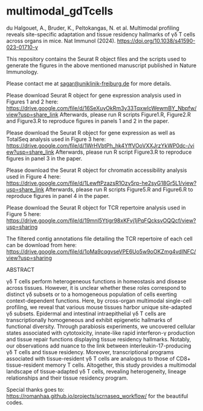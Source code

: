 # multimodal_gdTcells

du Halgouet, A., Bruder, K., Peltokangas, N. et al. Multimodal profiling reveals site-specific adaptation and tissue residency hallmarks of γδ T cells across organs in mice. Nat Immunol (2024). https://doi.org/10.1038/s41590-023-01710-y

This repository contains the Seurat R object files and the scripts used to generate the figures in the above mentioned manuscript published in Nature Immunology. 

Please contact me at sagar@uniklinik-freiburg.de for more details.

Please download Seurat R object for gene expression analysis used in Figures 1 and 2 here:
https://drive.google.com/file/d/16SeXuyOkRm3y33TqxwIcWewmBY_Nbpfw/view?usp=share_link
Afterwards, please run R scripts Figure1.R, Figure2.R and Figure3.R to reproduce figures in panels 1 and 2 in the paper.

Please download the Seurat R object for gene expression as well as TotalSeq analysis used in Figure 3 here:
https://drive.google.com/file/d/1WrHVbtPh_hk4YffVOoVXXJrzYkWP0dc-/view?usp=share_link
Afterwards, please run R script Figure3.R to reproduce figures in panel 3 in the paper.

Please download the Seurat R object for chromatin accessibility analysis used in Figure 4 here:
https://drive.google.com/file/d/1LewftPzazsR1Ozy5rp-he2syG18Gr5L1/view?usp=share_link
Afterwards, please run R scripts Figure5.R and Figure6.R to reproduce figures in panel 4 in the paper.

Please download the Seurat R object for TCR repertoire analysis used in Figure 5 here:
https://drive.google.com/file/d/19mnl5Ytigr98xKFvj1jPqFQcksvOQQcf/view?usp=sharing

The filtered contig annotations file detailing the TCR repertoire of each cell can be download from here:
https://drive.google.com/file/d/1oMa9cqgvseVPE6Uo5w9oOKZmg4vdINFC/view?usp=sharing

ABSTRACT

γδ T cells perform heterogeneous functions in homeostasis and disease across tissues. However, it is unclear whether these roles correspond to distinct γδ subsets or to a homogeneous population of cells exerting context-dependent functions. Here, by cross-organ multimodal single-cell profiling, we reveal that various mouse tissues harbor unique site-adapted γδ subsets. Epidermal and intestinal intraepithelial γδ T cells are transcriptionally homogeneous and exhibit epigenetic hallmarks of functional diversity. Through parabiosis experiments, we uncovered cellular states associated with cytotoxicity, innate-like rapid interferon-γ production and tissue repair functions displaying tissue residency hallmarks. Notably, our observations add nuance to the link between interleukin-17-producing γδ T cells and tissue residency. Moreover, transcriptional programs associated with tissue-resident γδ T cells are analogous to those of CD8+ tissue-resident memory T cells. Altogether, this study provides a multimodal landscape of tissue-adapted γδ T cells, revealing heterogeneity, lineage relationships and their tissue residency program.

Special thanks goes to: https://romanhaa.github.io/projects/scrnaseq_workflow/ for the beautiful codes.

